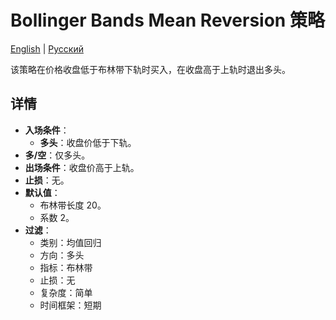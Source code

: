 # Bollinger Bands Mean Reversion 策略
[English](README.md) | [Русский](README_ru.md)

该策略在价格收盘低于布林带下轨时买入，在收盘高于上轨时退出多头。

## 详情

- **入场条件**：
  - **多头**：收盘价低于下轨。
- **多/空**：仅多头。
- **出场条件**：收盘价高于上轨。
- **止损**：无。
- **默认值**：
  - 布林带长度 20。
  - 系数 2。
- **过滤**：
  - 类别：均值回归
  - 方向：多头
  - 指标：布林带
  - 止损：无
  - 复杂度：简单
  - 时间框架：短期
